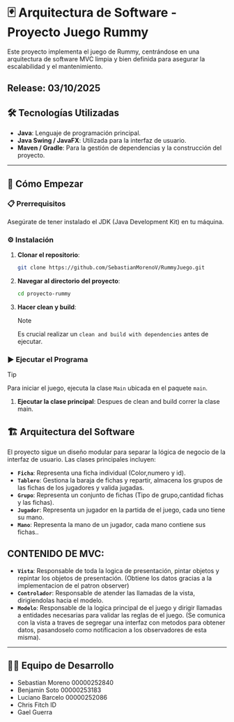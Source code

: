 # 🃏 Arquitectura de Software - Proyecto Juego Rummy

Este proyecto implementa el juego de Rummy, centrándose en una arquitectura de software MVC limpia y bien definida para asegurar la escalabilidad y el mantenimiento.

Release: 03/10/2025
---

## 🛠️ Tecnologías Utilizadas

*   **Java**: Lenguaje de programación principal.
*   **Java Swing / JavaFX**: Utilizada para la interfaz de usuario.
*   **Maven / Gradle**: Para la gestión de dependencias y la construcción del proyecto.

---

## 🚀 Cómo Empezar

### 📋 Prerrequisitos

Asegúrate de tener instalado el JDK (Java Development Kit) en tu máquina.

### ⚙️ Instalación

1.  **Clonar el repositorio**:
    ```bash
    git clone https://github.com/SebastianMorenoV/RummyJuego.git
    ```
2.  **Navegar al directorio del proyecto**:
    ```bash
    cd proyecto-rummy
    ```
3.  **Hacer clean y build**:
    > [!NOTE]
    > Es crucial realizar un `clean and build with dependencies` antes de ejecutar. 

### ▶️ Ejecutar el Programa

> [!TIP]
> Para iniciar el juego, ejecuta la clase `Main` ubicada en el paquete `main`.

1.  **Ejecutar la clase principal**:
    Despues de clean and build correr la clase main.

## 🏗️ Arquitectura del Software

El proyecto sigue un diseño modular para separar la lógica de negocio de la interfaz de usuario. Las clases principales incluyen:

*   **`Ficha`**: Representa una ficha individual (Color,numero y id).
*   **`Tablero`**: Gestiona la baraja de fichas y repartir, almacena los grupos de las fichas de los jugadores y valida jugadas. 
*   **`Grupo`**: Representa un conjunto de fichas (Tipo de grupo,cantidad fichas y las fichas).
*   **`Jugador`**: Representa un jugador en la partida de el juego, cada uno tiene su mano.
*   **`Mano`**: Representa la mano de un jugador, cada mano contiene sus fichas..


## CONTENIDO DE MVC:
*   **`Vista`**: Responsable de toda la logica de presentación, pintar objetos y repintar los objetos de presentación.
(Obtiene los datos gracias a la implementacion de el patron observer)
*   **`Controlador`**: Responsable de atender las llamadas de la vista, dirigiendolas hacia el modelo.
*   **`Modelo`**: Responsable de la logica principal de el juego y dirigir llamadas a entidades necesarias para validar las reglas de el juego. (Se comunica con la vista a traves de segregar una interfaz con metodos para obtener datos, pasandoselo como notificacion a los observadores de esta misma). 

---

## 👨‍💻 Equipo de Desarrollo
- Sebastian Moreno 00000252840
- Benjamin Soto 00000253183
- Luciano Barcelo 00000252086
- Chris Fitch ID
- Gael Guerra